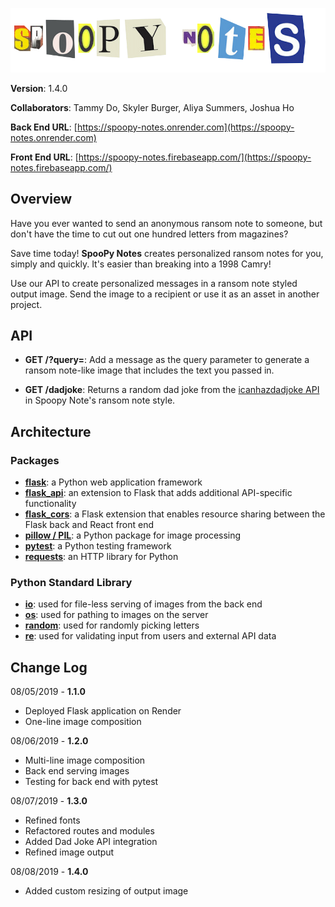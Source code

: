 ![spoopy notes in magazine cut-out style](app/assets/spoopy_notes.png)

**Version**: 1.4.0

**Collaborators**: Tammy Do, Skyler Burger, Aliya Summers, Joshua Ho 

**Back End URL**: [https://spoopy-notes.onrender.com](https://spoopy-notes.onrender.com)

**Front End URL**: [https://spoopy-notes.firebaseapp.com/](https://spoopy-notes.firebaseapp.com/)

## Overview
Have you ever wanted to send an anonymous ransom note to someone, but don't have the time to cut out one hundred letters from magazines?   

Save time today! **SpooPy Notes** creates personalized ransom notes for you, simply and quickly. It's easier than breaking into a 1998 Camry!

Use our API to create personalized messages in a ransom note styled output image. Send the image to a recipient or use it as an asset in another project.

## API
- **GET /?query=**: Add a message as the query parameter to generate a ransom note-like image that includes the text you passed in.

- **GET /dadjoke**: Returns a random dad joke from the [icanhazdadjoke API](https://icanhazdadjoke.com/api) in Spoopy Note's ransom note style.

## Architecture
### Packages
- **[flask](https://pypi.org/project/Flask/)**: a Python web application framework
- **[flask_api](https://pypi.org/project/Flask-API/)**: an extension to Flask that adds additional API-specific functionality 
- **[flask_cors](https://pypi.org/project/Flask-Cors/)**: a Flask extension that enables resource sharing between the Flask back and React front end
- **[pillow / PIL](https://pypi.org/project/Pillow/)**: a Python package for image processing
- **[pytest](https://pypi.org/project/pytest/)**: a Python testing framework
- **[requests](https://pypi.org/project/requests/)**: an HTTP library for Python

### Python Standard Library
- **[io](https://docs.python.org/3/library/io.html)**: used for file-less serving of images from the back end
- **[os](https://docs.python.org/3/library/os.html)**: used for pathing to images on the server
- **[random](https://docs.python.org/3/library/random.html)**: used for randomly picking letters
- **[re](https://docs.python.org/3/library/re.html)**: used for validating input from users and external API data

## Change Log

08/05/2019 - **1.1.0**
- Deployed Flask application on Render
- One-line image composition

08/06/2019 - **1.2.0**
- Multi-line image composition
- Back end serving images
- Testing for back end with pytest

08/07/2019 - **1.3.0**
- Refined fonts
- Refactored routes and modules
- Added Dad Joke API integration
- Refined image output

08/08/2019 - **1.4.0**
- Added custom resizing of output image
